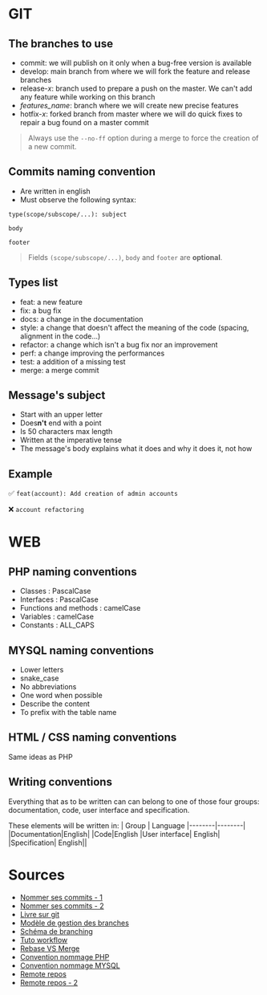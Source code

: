 
# GIT
## The branches to use

- commit: we will publish on it only when a bug-free version is available
- develop: main branch from where we will fork the feature and release branches
- release-*x*: branch used to prepare a push on the master. We can't add any feature while working on this branch
- *features_name*: branch where we will create new precise features
- hotfix-*x*: forked branch from master where we will do quick fixes to repair a bug found on a master commit

> Always use the `--no-ff` option during a merge to force the creation of a new commit.

## Commits naming convention

- Are written in english
- Must observe the following syntax:
```
type(scope/subscope/...): subject

body

footer
```
> Fields `(scope/subscope/...)`, `body` and `footer` are **optional**.

## Types list

- feat: a new feature
- fix: a bug fix
- docs: a change in the documentation
- style: a change that doesn't affect the meaning of the code (spacing, alignment in the code...)
- refactor: a change which isn't a bug fix nor an improvement
- perf: a change improving the performances
- test: a addition of a missing test
- merge: a merge commit

## Message's subject

- Start with an upper letter
- Does**n't** end with a point
- Is 50 characters max length
- Written at the imperative tense
- The message's body explains what it does and why it does it, not how

## Example

✅ `feat(account): Add creation of admin accounts`

❌ `account refactoring`

# WEB

## PHP naming conventions

- Classes : PascalCase
- Interfaces : PascalCase
- Functions and methods : camelCase
- Variables : camelCase
- Constants : ALL_CAPS

## MYSQL naming conventions

- Lower letters
- snake_case
- No abbreviations
- One word when possible
- Describe the content
- To prefix with the table name

## HTML / CSS naming conventions

Same ideas as PHP

## Writing conventions
Everything that as to be written can can belong to one of those four groups: documentation, code, user interface and specification.

These elements will be written in:
| Group | Language 
|--------|--------|
|Documentation|English|
|Code|English
|User interface| English|
|Specification| English||



# Sources
- [Nommer ses commits - 1](https://www.dotnetdojo.com/git-commit/)
- [Nommer ses commits - 2](https://www.conventionalcommits.org/en/v1.0.0-beta.2/)
- [Livre sur git](https://git-scm.com/book/en/v2)
- [Modèle de gestion des branches](https://nvie.com/posts/a-successful-git-branching-model/)
- [Schéma de branching](https://nvie.com/img/git-model@2x.png)
- [Tuto workflow](https://www.atlassian.com/fr/git/tutorials/comparing-workflows)
- [Rebase VS Merge](https://www.atlassian.com/fr/git/tutorials/merging-vs-rebasing)
- [Convention nommage PHP](https://jcrozier.developpez.com/tutoriels/web/php/conventions-nommage/)
- [Convention nommage MYSQL](https://sql.sh/1396-nom-table-colonne)
- [Remote repos](https://www.atlassian.com/fr/git/tutorials/syncing)
- [Remote repos - 2](https://www.youtube.com/watch?v=_NrSWLQsDL4)
